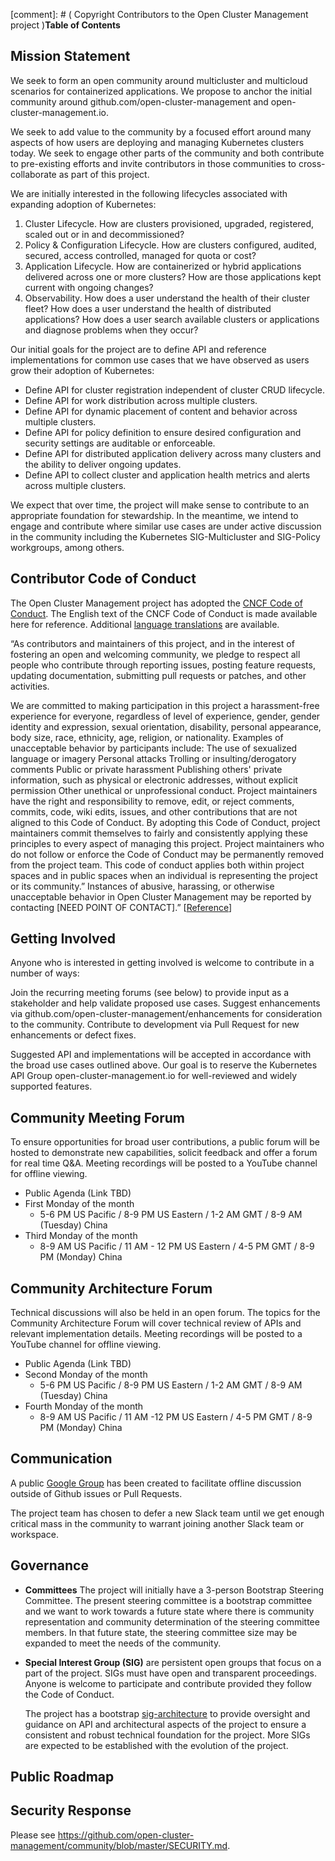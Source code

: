 [comment]: # ( Copyright Contributors to the Open Cluster Management project )**Table of Contents**

## Mission Statement

We seek to form an open community around multicluster and multicloud scenarios for containerized applications. We propose to anchor the initial community around  github.com/open-cluster-management and open-cluster-management.io.

We seek to add value to the community by a focused effort around many aspects of how users are deploying and managing Kubernetes clusters today. We seek to engage other parts of the community and both contribute to pre-existing efforts and invite contributors in those communities to cross-collaborate as part of this project.

We are initially interested in the following lifecycles associated with expanding adoption of Kubernetes:

1. Cluster Lifecycle. How are clusters provisioned, upgraded, registered, scaled out or in and decommissioned?
2. Policy & Configuration Lifecycle. How are clusters configured, audited, secured, access controlled, managed for quota or cost?
3. Application Lifecycle. How are containerized or hybrid applications delivered across one or more clusters? How are those applications kept current with ongoing changes?
4. Observability. How does a user understand the health of their cluster fleet? How does a user understand the health of distributed applications? How does a user search available clusters or applications and diagnose problems when they occur?

Our initial goals for the project are to define API and reference implementations for common use cases that we have observed as users grow their adoption of Kubernetes:

- Define API for cluster registration independent of cluster CRUD lifecycle.
- Define API for work distribution across multiple clusters.
- Define API for dynamic placement of content and behavior across multiple clusters.
- Define API for policy definition to ensure desired configuration and security settings are auditable or enforceable.
- Define API for distributed application delivery across many clusters and the ability to deliver ongoing updates.
- Define API to collect cluster and application health metrics and alerts across multiple clusters.

We expect that over time, the project will make sense to contribute to an appropriate foundation for stewardship. In the meantime, we intend to engage and contribute where similar use cases are under active discussion in the community including the Kubernetes SIG-Multicluster and SIG-Policy workgroups, among others.

## Contributor Code of Conduct
The Open Cluster Management project has adopted the [CNCF Code of Conduct](https://github.com/cncf/foundation/blob/master/code-of-conduct.md). The English text of the CNCF Code of Conduct is made available here for reference. Additional [language translations](https://github.com/cncf/foundation/blob/master/code-of-conduct.md) are available.

“As contributors and maintainers of this project, and in the interest of fostering an open and welcoming community, we pledge to respect all people who contribute through reporting issues, posting feature requests, updating documentation, submitting pull requests or patches, and other activities.

We are committed to making participation in this project a harassment-free experience for everyone, regardless of level of experience, gender, gender identity and expression, sexual orientation, disability, personal appearance, body size, race, ethnicity, age, religion, or nationality.
Examples of unacceptable behavior by participants include:
The use of sexualized language or imagery
Personal attacks
Trolling or insulting/derogatory comments
Public or private harassment
Publishing others' private information, such as physical or electronic addresses, without explicit permission
Other unethical or unprofessional conduct.
Project maintainers have the right and responsibility to remove, edit, or reject comments, commits, code, wiki edits, issues, and other contributions that are not aligned to this Code of Conduct. By adopting this Code of Conduct, project maintainers commit themselves to fairly and consistently applying these principles to every aspect of managing this project. Project maintainers who do not follow or enforce the Code of Conduct may be permanently removed from the project team.
This code of conduct applies both within project spaces and in public spaces when an individual is representing the project or its community.”
Instances of abusive, harassing, or otherwise unacceptable behavior in Open Cluster Management may be reported by contacting [NEED POINT OF CONTACT].” [[Reference](https://github.com/cncf/foundation/blob/master/code-of-conduct.md)]

## Getting Involved

Anyone who is interested in getting involved is welcome to contribute in a number of ways:

Join the recurring meeting forums (see below) to provide input as a stakeholder and help validate proposed use cases.
Suggest enhancements via github.com/open-cluster-management/enhancements for consideration to the community.
Contribute to development via Pull Request for new enhancements or defect fixes.

Suggested API and implementations will be accepted in accordance with the broad use cases outlined above. Our goal is to reserve the Kubernetes API Group open-cluster-management.io for well-reviewed and widely supported features.

## Community Meeting Forum

To ensure opportunities for broad user contributions, a public forum will be hosted to demonstrate new capabilities, solicit feedback and offer a forum for real time Q&A.
Meeting recordings will be posted to a YouTube channel for offline viewing.

- Public Agenda (Link TBD)
- First Monday of the month
  - 5-6 PM US Pacific / 8-9 PM US Eastern / 1-2 AM GMT / 8-9 AM (Tuesday) China
- Third Monday of the month
  - 8-9 AM US Pacific / 11 AM - 12 PM US Eastern / 4-5 PM GMT / 8-9 PM (Monday) China

## Community Architecture Forum

Technical discussions will also be held in an open forum. The topics for the Community Architecture Forum will cover technical review of APIs and relevant implementation details.
Meeting recordings will be posted to a YouTube channel for offline viewing.


- Public Agenda (Link TBD)
- Second Monday of the month
  - 5-6 PM US Pacific / 8-9 PM US Eastern / 1-2 AM GMT / 8-9 AM (Tuesday) China
- Fourth Monday of the month
  - 8-9 AM US Pacific / 11 AM -12 PM US Eastern / 4-5 PM GMT / 8-9 PM (Monday) China

## Communication

A public [Google Group](https://groups.google.com/g/open-cluster-management) has been created to facilitate offline discussion outside of Github issues or Pull Requests.

The project team has chosen to defer a new Slack team until we get enough critical mass in the community to warrant joining another Slack team or workspace.

## Governance

* **Committees** The project will initially have a 3-person Bootstrap Steering Committee. The present steering
  committee is a bootstrap committee and we want to work towards a future state where there is community representation and community determination of the steering committee members. In that future state, the steering committee size may be expanded to meet the needs of the community.

* **Special Interest Group (SIG)** are persistent open groups that focus on a part of the project.
  SIGs must have open and transparent proceedings.
  Anyone is welcome to participate and contribute provided they follow the Code of Conduct.

  The project has a bootstrap [sig-architecture](sig-architecture) to provide oversight and guidance on API and architectural aspects of the project to ensure a consistent and robust technical foundation for the project. More SIGs are expected to be established with the evolution of the project.

## Public Roadmap




## Security Response

Please see https://github.com/open-cluster-management/community/blob/master/SECURITY.md.